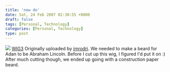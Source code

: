 ```yaml
---
title: 'new do'
date: Sat, 24 Feb 2007 02:30:55 +0000
draft: false
tags: [Personal, Technology]
categories: [Personal, Technology]
type: post
---
```


[![](http://farm1.static.flickr.com/156/400270549_5db35f26c5_m.jpg)](http://www.flickr.com/photos/jmrodri/400270549/ "photo sharing")  [WIG3](http://www.flickr.com/photos/jmrodri/400270549/) Originally uploaded by [jmrodri](http://www.flickr.com/people/jmrodri/).  We needed to make a beard for Adan to be Abraham Lincoln. Before I cut up this wig, I figured I'd put it on :) After much cutting though, we ended up going with a construction paper beard.